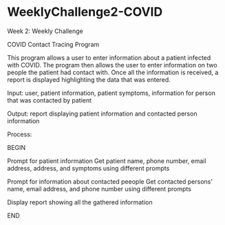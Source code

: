 # WeeklyChallenge2-COVID
Week 2: Weekly Challenge

COVID Contact Tracing Program

This program allows a user to enter information about a patient infected with COVID. 
The program then allows the user to enter information on two people the patient had contact with.
Once all the information is received, a report is displayed highlighting the data that was entered.

Input: user, patient information, patient symptoms, information for person that was contacted by patient

Output: report displaying patient information and contacted person information

Process:

BEGIN

  Prompt for patient information
  Get patient name, phone number, email address, address, and symptoms using different prompts
  
  Prompt for information about contacted peeople
  Get contacted persons' name, email address, and phone number using different prompts
  
  Display report showing all the gathered information
  
  END
